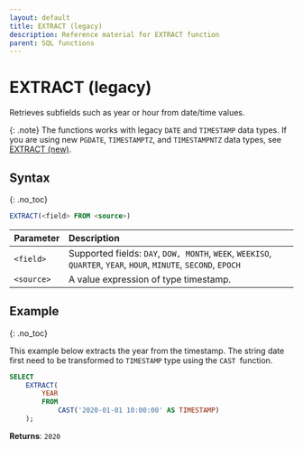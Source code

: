 ```yaml
---
layout: default
title: EXTRACT (legacy)
description: Reference material for EXTRACT function
parent: SQL functions
---
```


# EXTRACT (legacy)

Retrieves subfields such as year or hour from date/time values.

{: .note}
The functions works with legacy `DATE` and `TIMESTAMP` data types. If you are using new `PGDATE`, `TIMESTAMPTZ`, and `TIMESTAMPNTZ` data types, see [EXTRACT (new)](../functions-reference/extract-new.md).

## Syntax
{: .no_toc}

```sql
EXTRACT(<field> FROM <source>)
```

| Parameter  | Description                                                                                                      |
| :---------- | :---------------------------------------------------------------------------------------------------------------- |
| `<field>`  | Supported fields: `DAY`, `DOW, MONTH`, `WEEK`, `WEEKISO`, `QUARTER`, `YEAR`, `HOUR`, `MINUTE`, `SECOND`, `EPOCH` |
| `<source>` | A value expression of type timestamp.                                                                            |

## Example
{: .no_toc}

This example below extracts the year from the timestamp. The string date first need to be transformed to `TIMESTAMP` type using the `CAST `function.

```sql
SELECT
	EXTRACT(
		YEAR
		FROM
			CAST('2020-01-01 10:00:00' AS TIMESTAMP)
	);
```

**Returns**: `2020`